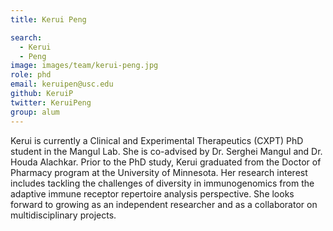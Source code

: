 ```yaml
---
title: Kerui Peng

search:
  - Kerui
  - Peng
image: images/team/kerui-peng.jpg
role: phd
email: keruipen@usc.edu
github: KeruiP
twitter: KeruiPeng
group: alum
---
```


Kerui is currently a Clinical and Experimental Therapeutics (CXPT) PhD student in the Mangul Lab. She is co-advised by Dr. Serghei Mangul and Dr. Houda Alachkar. Prior to the PhD study, Kerui graduated from the Doctor of Pharmacy program at the University of Minnesota. Her research interest includes tackling the challenges of diversity in immunogenomics from the adaptive immune receptor repertoire analysis perspective. She looks forward to growing as an independent researcher and as a collaborator on multidisciplinary projects.


